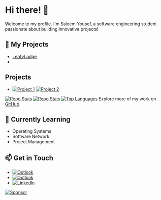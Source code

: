 # Hi there! 👋
Welcome to my profile. I'm Saleem Yousef, a software engineering student passionate about building innovative projects!

## 🚀 My Projects
- [LeafyLodge](https://github.com/LeafyLodge)
- 
## Projects
- [![Project 1](https://img.shields.io/badge/GitHub-Project%201-blue?logo=github)](https://github.com/your-username/project1) [![Project 2](https://img.shields.io/badge/GitHub-Project%202-green?logo=github)](https://github.com/your-username/project2)


[![Repo Stats](https://github-readme-stats.vercel.app/api/pin/?username=Arikatakur&repo=LeafyLodge)](https://github.com/Arikatakur/LeafyLodge)
[![Repo Stats](https://github-readme-stats.vercel.app/api/pin/?username=yo&repo=project2)](https://github.com/your-username/project2)
[![Top Languages](https://github-readme-stats.vercel.app/api/top-langs/?username=LeafyLodge&layout=compact)](https://github.com/your-username)
Explore more of my work on [GitHub](https://github.com/LeafyLodge).



## 🌱 Currently Learning
- Operating Systems
- Software Network
- Project Management

## 📫 Get in Touch
- [![Outlook](https://upload.wikimedia.org/wikipedia/commons/4/48/Outlook.com_icon.png)](mailto:saleemcollege@outlook.com)
- [![Outlook](https://img.shields.io/badge/Outlook-blue?style=flat&logo=microsoft-outlook&logoColor=white)](mailto:saleemcollege@hotmail.com)
- [![LinkedIn](https://img.shields.io/badge/LinkedIn-Saleem-blue?logo=linkedin)](https://www.linkedin.com/in/saleemyousef/)
 
[![Sponsor](https://img.shields.io/badge/Sponsor%20Me-❤-red)](https://github.com/sponsors/Arikatakur)  
